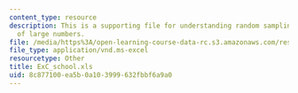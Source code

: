 ```yaml
---
content_type: resource
description: This is a supporting file for understanding random sampling and the law
  of large numbers.
file: /media/https%3A/open-learning-course-data-rc.s3.amazonaws.com/res-14-002-abdul-latif-jameel-poverty-action-lab-executive-training-evaluating-social-programs-2011-spring-2011/8c877100ea5b0a103999632fbbf6a9a0_ExC_school.xls
file_type: application/vnd.ms-excel
resourcetype: Other
title: ExC_school.xls
uid: 8c877100-ea5b-0a10-3999-632fbbf6a9a0
---
```


